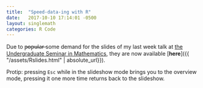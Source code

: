```yaml
---
title:  "Speed-data-ing with R"
date:   2017-10-10 17:14:01 -0500
layout: singlemath
categories: R Code
---
```


Due to p̶o̶p̶u̶l̶a̶r̶ some demand for the slides of my last week talk at [the
Undergraduate Seminar in Mathematics](https://my.vanderbilt.edu/undergradseminar/), they are now available [**here**]({{ "/assets/Rslides.html" | absolute_url}}).

Protip: pressing `Esc` while in the slideshow mode brings you to the overview mode, pressing it one more
time returns back to the slideshow.
